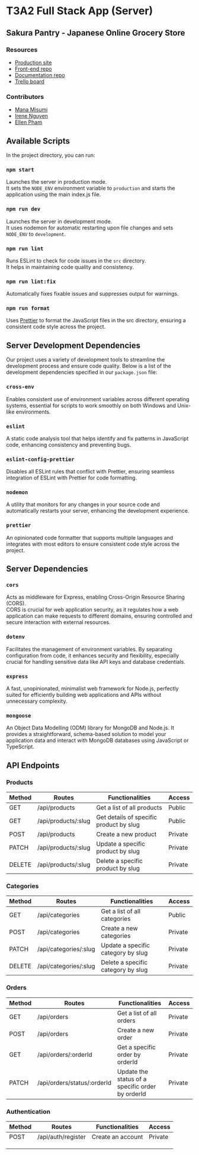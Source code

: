 # T3A2 Full Stack App (Server)

## Sakura Pantry - Japanese Online Grocery Store

### Resources

- [Production site](https://www.google.com.au/)
- [Front-end repo](https://github.com/irene2mana-T3A2-2023/SakuraPantryClient)
- [Documentation repo](https://github.com/irene2mana-T3A2-2023/SakuraPantryDocs)
- [Trello board](https://trello.com/b/TE5Q9ZYj/t3a2-%F0%9F%8C%B8sakura-pantry)

### Contributors

- [Mana Misumi](https://github.com/Mana12011207)
- [Irene Nguyen](https://github.com/irenenguyen1017)
- [Ellen Pham](https://github.com/ellenpham)

## Available Scripts

In the project directory, you can run:

### `npm start`

Launches the server in production mode.\
It sets the `NODE_ENV` environment variable to `production` and starts the application using the main index.js file.

### `npm run dev`

Launches the server in development mode.\
It uses nodemon for automatic restarting upon file changes and sets `NODE_ENV` to `development`.

### `npm run lint`

Runs ESLint to check for code issues in the `src` directory.\
It helps in maintaining code quality and consistency.

### `npm run lint:fix`

Automatically fixes fixable issues and suppresses output for warnings.

### `npm run format`

Uses [Prettier](https://www.npmjs.com/package/prettier) to format the JavaScript files in the src directory, ensuring a consistent code style across the project.

## Server Development Dependencies

Our project uses a variety of development tools to streamline the development process and ensure code quality. Below is a list of the development dependencies specified in our `package.json` file:

### `cross-env`

Enables consistent use of environment variables across different operating systems, essential for scripts to work smoothly on both Windows and Unix-like environments.

### `eslint`

A static code analysis tool that helps identify and fix patterns in JavaScript code, enhancing consistency and preventing bugs.

### `eslint-config-prettier`

Disables all ESLint rules that conflict with Prettier, ensuring seamless integration of ESLint with Prettier for code formatting.


### `nodemon`

A utility that monitors for any changes in your source code and automatically restarts your server, enhancing the development experience.

### `prettier`

An opinionated code formatter that supports multiple languages and integrates with most editors to ensure consistent code style across the project.

## Server Dependencies

### `cors`  

Acts as middleware for Express, enabling Cross-Origin Resource Sharing (CORS).\
CORS is crucial for web application security, as it regulates how a web application can make requests to different domains, ensuring controlled and secure interaction with external resources.

### `dotenv`

Facilitates the management of environment variables. By separating configuration from code, it enhances security and flexibility, especially crucial for handling sensitive data like API keys and database credentials.

### `express`

A fast, unopinionated, minimalist web framework for Node.js, perfectly suited for efficiently building web applications and APIs without unnecessary complexity.

### `mongoose`

An Object Data Modelling (ODM) library for MongoDB and Node.js. It provides a straightforward, schema-based solution to model your application data and interact with MongoDB databases using JavaScript or TypeScript. 

## API Endpoints
### Products
| Method | Routes          | Functionalities                         | Access | 
| ------ | --------------- | --------------------------------------- | ------------- | 
| GET    | /api/products      | Get a list of all products              | Public          | 
| GET    | /api/products/:slug | Get details of specific product by slug | Public          | 
| POST   | /api/products      | Create a new product                    | Private         | 
| PATCH  | /api/products/:slug | Update a specific product by slug       | Private          | 
| DELETE | /api/products/:slug | Delete a specific product by slug       | Private          | 

### Categories
| Method | Routes            | Functionalities                    | Access | 
| ------ | ----------------- | ---------------------------------- | ------------- | 
| GET    | /api/categories       | Get a list of all categories       | Public          | 
| POST   | /api/categories       | Create a new categories            | Private          | 
| PATCH  | /api/categories/:slug | Update a specific category by slug | Private          | 
| DELETE | /api/categories/:slug | Delete a specific category by slug | Private          | 

### Orders
| Method | Routes                  | Functionalities                                  | Access              | 
| ------ | ----------------------- | ------------------------------------------------ | -------------------------- | 
| GET    | /api/orders                 | Get a list of all orders                         | Private                       | 
| POST   | /api/orders                 | Create a new order                               | Private          | 
| GET    | /api/orders/:orderId        | Get a specific order by orderId                  | Private  | 
| PATCH  | /api/orders/status/:orderId | Update the status of a specific order by orderId | Private                       | 

### Authentication
| Method | Routes            | Functionalities   | Access  | 
| ------ | ----------------- | ----------------- | ------- | 
| POST   | /api/auth/register | Create an account | Private | 
|        |                   |                   |         | 
|        |                   |                   |         | 
|        |                   |                   |         | 